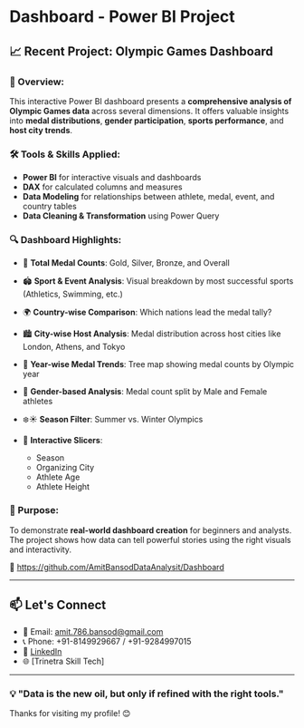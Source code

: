 # Dashboard - Power BI Project 

## 📈 Recent Project: Olympic Games Dashboard

### 📌 Overview:
This interactive Power BI dashboard presents a **comprehensive analysis of Olympic Games data** across several dimensions. It offers valuable insights into **medal distributions**, **gender participation**, **sports performance**, and **host city trends**.

### 🛠️ Tools & Skills Applied:
- **Power BI** for interactive visuals and dashboards  
- **DAX** for calculated columns and measures  
- **Data Modeling** for relationships between athlete, medal, event, and country tables  
- **Data Cleaning & Transformation** using Power Query  

### 🔍 Dashboard Highlights:
- 🥇 **Total Medal Counts**: Gold, Silver, Bronze, and Overall
- 🏟️ **Sport & Event Analysis**: Visual breakdown by most successful sports (Athletics, Swimming, etc.)
- 🌍 **Country-wise Comparison**: Which nations lead the medal tally?
- 🏙️ **City-wise Host Analysis**: Medal distribution across host cities like London, Athens, and Tokyo
- 📆 **Year-wise Medal Trends**: Tree map showing medal counts by Olympic year
- 🚻 **Gender-based Analysis**: Medal count split by Male and Female athletes
- ❄️☀️ **Season Filter**: Summer vs. Winter Olympics
  
- 🔧 **Interactive Slicers**:
  - Season  
  - Organizing City  
  - Athlete Age  
  - Athlete Height  

### 🎯 Purpose:
To demonstrate **real-world dashboard creation** for beginners and analysts. The project shows how data can tell powerful stories using the right visuals and interactivity.


🔗 https://github.com/AmitBansodDataAnalysit/Dashboard

---

## 📫 Let's Connect

- 📧 Email: amit.786.bansod@gmail.com  
- 📞 Phone: +91-8149929667 / +91-9284997015  
- 🔗 [LinkedIn](https://www.linkedin.com/in/amit-arvind-bansod)  
- 🌐 [Trinetra Skill Tech]
---

### 💡 "Data is the new oil, but only if refined with the right tools."

Thanks for visiting my profile! 😊
